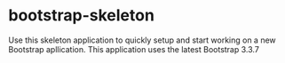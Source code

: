# bootstrap-skeleton
Use this skeleton application to quickly setup and start working on a new Bootstrap apllication. This application uses the latest Bootstrap 3.3.7
